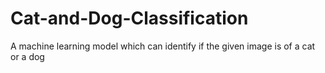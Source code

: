 # Cat-and-Dog-Classification
A machine learning model which can identify if the given image is of a cat or a dog
